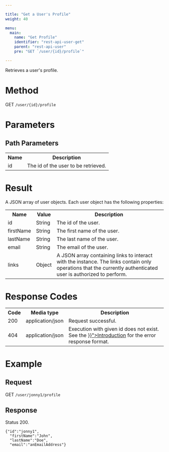 ```yaml
---

title: "Get a User's Profile"
weight: 40

menu:
  main:
    name: "Get Profile"
    identifier: "rest-api-user-get"
    parent: "rest-api-user"
    pre: "GET `/user/{id}/profile`"

---
```



Retrieves a user's profile.


# Method

GET `/user/{id}/profile`


# Parameters

## Path Parameters

<table class="table table-striped">
  <tr>
    <th>Name</th>
    <th>Description</th>
  </tr>
  <tr>
    <td>id</td>
    <td>The id of the user to be retrieved.</td>
  </tr>
</table>


# Result

A JSON array of user objects.
Each user object has the following properties:

<table class="table table-striped">
  <tr>
    <th>Name</th>
    <th>Value</th>
    <th>Description</th>
  </tr>
  <tr>
    <td>id</td>
    <td>String</td>
    <td>The id of the user.</td>
  </tr>
  <tr>
    <td>firstName</td>
    <td>String</td>
    <td>The first name of the user.</td>
  </tr>
  <tr>
    <td>lastName</td>
    <td>String</td>
    <td>The last name of the user.</td>
  </tr>
  <tr>
    <td>email</td>
    <td>String</td>
    <td>The email of the user.</td>
  </tr> 
  <tr>
    <td>links</td>
    <td>Object</td>
    <td>A JSON array containing links to interact with the instance. The links contain only operations that the currently authenticated user is authorized to perform.</td>
  </tr>
</table>


# Response Codes

<table class="table table-striped">
  <tr>
    <th>Code</th>
    <th>Media type</th>
    <th>Description</th>
  </tr>
  <tr>
    <td>200</td>
    <td>application/json</td>
    <td>Request successful.</td>
  </tr>
  <tr>
    <td>404</td>
    <td>application/json</td>
    <td>Execution with given id does not exist. See the <a href="{{< relref "reference/rest/overview/index.md#error-handling" >}}">Introduction</a> for the error response format.</td>
  </tr>
</table>


# Example

## Request

GET `/user/jonny1/profile`
  
## Response

Status 200.

    {"id":"jonny1",
      "firstName":"John",
      "lastName":"Doe",
      "email":"anEmailAddress"}
